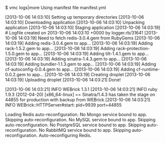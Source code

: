 $ vmc logs|more
Using manifest file manifest.yml

[2013-10-06 14:03:10] Setting up temporary directories
[2013-10-06 14:03:10] Downloading application
[2013-10-06 14:03:10] Unpacking application
[2013-10-06 14:03:10] Staging application
[2013-10-06 14:03:19] # Logfile created on 2013-10-06 14:03:10 +0000 by logger.rb/31641
[2013-10-06 14:03:19] Need to fetch redis-3.0.4.gem from RubyGems
[2013-10-06 14:03:19] Adding redis-3.0.4.gem to app...
[2013-10-06 14:03:19] Adding rack-1.5.2.gem to app...
[2013-10-06 14:03:19] Adding rack-protection-1.5.0.gem to app...
[2013-10-06 14:03:19] Adding tilt-1.4.1.gem to app...
[2013-10-06 14:03:19] Adding sinatra-1.4.3.gem to app...
[2013-10-06 14:03:19] Adding bundler-1.1.3.gem to app...
[2013-10-06 14:03:19] Adding cf-autoconfig-0.0.4.gem to app...
[2013-10-06 14:03:19] Adding cf-runtime-0.0.2.gem to app...
[2013-10-06 14:03:19] Creating droplet
[2013-10-06 14:03:19] Uploading droplet
[2013-10-06 14:03:21] Done!


[2013-10-06 14:03:21] INFO  WEBrick 1.3.1
[2013-10-06 14:03:21] INFO  ruby 1.9.3 (2012-04-20) [x86_64-linux]
== Sinatra/1.4.3 has taken the stage on 44855 for production with backup from WEBrick
[2013-10-06 14:03:21] INFO  WEBrick::HTTPServer#start: pid=9939 port=44855


Loading Redis auto-reconfiguration.
No Mongo service bound to app.  Skipping auto-reconfiguration.
No MySQL service bound to app.  Skipping auto-reconfiguration.
No PostgreSQL service bound to app.  Skipping auto-reconfiguration.
No RabbitMQ service bound to app.  Skipping auto-reconfiguration.
Auto-reconfiguring Redis.
